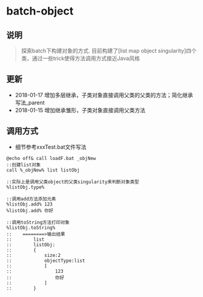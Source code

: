 # batch-object

## 说明
> 探索batch下构建对象的方式. 目前构建了[list map object singularity]四个类，通过一些trick使得方法调用方式接近Java风格


## 更新
* 2018-01-17 增加多层继承，子类对象直接调用父类的父类的方法；简化继承写法_parent
* 2018-01-15 增加继承雏形，子类对象直接调用父类方法


## 调用方式
* 细节参考xxxTest.bat文件写法
```batch
@echo off& call loadF.bat _objNew
::创建list对象
call %_objNew% list listObj

::实际上是调用父类object的父类singularity来判断对象类型
%listObj.type% 

::调用add方法添加元素
%listObj.add% 123
%listObj.add% 你好

::调用toString方法打印对象
%listObj.toString%
::    ========>输出结果
::        list
::        listObj:
::        {
::            size:2
::            objectType:list
::            [
::                123
::                你好
::            ]
::        }
```